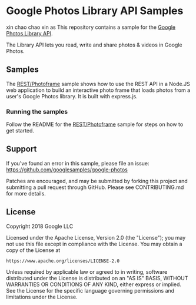 # Google Photos Library API Samples
xin chao
chao xin as
This repository contains a sample for the [Google Photos Library API](https://developers.google.com/photos).

The Library API lets you read, write and share photos & videos in Google Photos.

## Samples

The [REST/Photoframe](REST/PhotoFrame/README.md) sample shows how to use the REST API in a Node.JS web application to build an interactive photo frame that loads
photos from a user's Google Photos library. It is built with express.js.

### Running the samples
Follow the README for the [REST/Photoframe](REST/PhotoFrame/README.md) sample for steps on how to get started.

## Support

If you've found an error in this sample, please file an issue:
https://github.com/googlesamples/google-photos

Patches are encouraged, and may be submitted by forking this project and
submitting a pull request through GitHub. Please see CONTRIBUTING.md for more details.

## License

Copyright 2018 Google LLC

Licensed under the Apache License, Version 2.0 (the "License");
you may not use this file except in compliance with the License.
You may obtain a copy of the License at

    https://www.apache.org/licenses/LICENSE-2.0

Unless required by applicable law or agreed to in writing, software
distributed under the License is distributed on an "AS IS" BASIS,
WITHOUT WARRANTIES OR CONDITIONS OF ANY KIND, either express or implied.
See the License for the specific language governing permissions and
limitations under the License.
